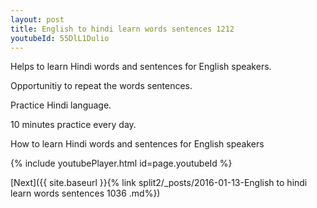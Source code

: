 ```yaml
---
layout: post
title: English to hindi learn words sentences 1212 
youtubeId: 55DlL1Dulio
---
```

 
 
Helps to learn Hindi words and sentences for English speakers.

Opportunitiy to repeat the words sentences. 

Practice Hindi language. 
 
10 minutes practice every day. 
 
How to learn Hindi words and sentences for English speakers 
 
{% include youtubePlayer.html id=page.youtubeId %}
 
 
[Next]({{ site.baseurl }}{% link  split2/_posts/2016-01-13-English to hindi learn words sentences 1036 .md%})
 
